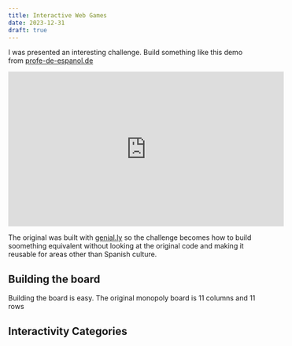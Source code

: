 ```yaml
---
title: Interactive Web Games
date: 2023-12-31
draft: true
---
```


I was presented an interesting challenge. Build something like this demo from [profe-de-espanol.de](https://www.profe-de-espanol.de/2018/03/16/un-viaje-por-el-mundo-hispano/)

<div class="video">
  <iframe width="560" height="315" src="https://www.youtube.com/embed/CJGVoAS0BiE" frameborder="0" allow="accelerometer; autoplay; encrypted-media; gyroscope; picture-in-picture" allowfullscreen></iframe>
</div>

The original was built with [genial.ly](https://genial.ly/) so the challenge becomes how to build soomething equivalent without looking at the original code and making it reusable for areas other than Spanish culture.

## Building the board

Building the board is easy. The original monopoly board is 11 columns and 11 rows

## Interactivity Categories


